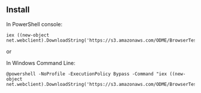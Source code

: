 Install
--------

In PowerShell console:
```
iex ((new-object net.webclient).DownloadString('https://s3.amazonaws.com/ODME/BrowserTestRunner/install.ps1'))
```

or

In Windows Command Line:
```
@powershell -NoProfile -ExecutionPolicy Bypass -Command "iex ((new-object net.webclient).DownloadString('https://s3.amazonaws.com/ODME/BrowserTestRunner/install.ps1'))"
```